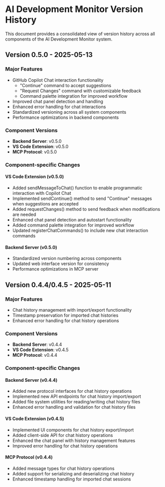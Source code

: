 # AI Development Monitor Version History

This document provides a consolidated view of version history across all components of the AI Development Monitor system.

## Version 0.5.0 - 2025-05-13

### Major Features
- GitHub Copilot Chat interaction functionality
  - "Continue" command to accept suggestions
  - "Request Changes" command with customizable feedback
  - Command palette integration for improved workflow
- Improved chat panel detection and handling
- Enhanced error handling for chat interactions
- Standardized versioning across all system components
- Performance optimizations in backend components

### Component Versions
- **Backend Server**: v0.5.0
- **VS Code Extension**: v0.5.0
- **MCP Protocol**: v0.5.0

### Component-specific Changes

#### VS Code Extension (v0.5.0)
- Added sendMessageToChat() function to enable programmatic interaction with Copilot Chat
- Implemented sendContinue() method to send "Continue" messages when suggestions are accepted
- Added requestChanges() method to send feedback when modifications are needed
- Enhanced chat panel detection and autostart functionality 
- Added command palette integration for improved workflow
- Updated registerChatCommands() to include new chat interaction commands

#### Backend Server (v0.5.0)
- Standardized version numbering across components
- Updated web interface version for consistency
- Performance optimizations in MCP server

## Version 0.4.4/0.4.5 - 2025-05-11

### Major Features
- Chat history management with import/export functionality
- Timestamp preservation for imported chat histories
- Enhanced error handling for chat history operations

### Component Versions
- **Backend Server**: v0.4.4
- **VS Code Extension**: v0.4.5
- **MCP Protocol**: v0.4.4

### Component-specific Changes

#### Backend Server (v0.4.4)
- Added new protocol interfaces for chat history operations
- Implemented new API endpoints for chat history import/export
- Added file system utilities for reading/writing chat history files
- Enhanced error handling and validation for chat history files

#### VS Code Extension (v0.4.5)
- Implemented UI components for chat history export/import
- Added client-side API for chat history operations
- Enhanced the chat panel with history management features
- Improved error handling for chat history operations

#### MCP Protocol (v0.4.4)
- Added message types for chat history operations
- Added support for serializing and deserializing chat history
- Enhanced timestamp handling for imported chat sessions
